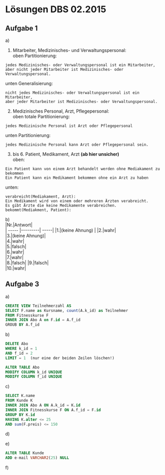 # Lösungen DBS 02.2015

## Aufgabe 1
a)
1. Mitarbeiter, Medizinisches- und Verwaltungspersonal:  
oben Partitionierung:  
```
jedes Medizinisches- oder Verwaltungspersonal ist ein Mitarbeiter,  
aber nicht jeder Mitarbeiter ist Medizinisches- oder Verwaltungspersonal.  
```
unten Generalisierung:  
```
nicht jedes Medizinisches- oder Verwaltungspersonal ist ein Mitarbeiter,  
aber jeder Mitarbeiter ist Medizinisches- oder Verwaltungspersonal.  
```
2. Medizinisches Personal, Arzt, Pflegepersonal:  
  oben totale Partitionierung:  
  ```
  jedes Medizinische Personal ist Arzt oder Pflegepersonal  
  ```
  unten Partitionierung:  
```
jedes Medizinische Personal kann Arzt oder Pflegepersonal sein.  
```
3. bis 6. Patient, Medikament, Arzt **(ab hier unsicher)**  
  oben:  
```
Ein Patient kann von einem Arzt behandelt werden ohne Mediakament zu bekommen  
Ein Patient kann ein Medikament bekommen ohne ein Arzt zu haben
```

  unten:   
```
verabreicht(Mediakament, Arzt):
Ein Medikament wird von einem oder mehreren Ärzten verabreicht.  
Es gibt Ärzte die keine Medikamente verabreichen.
bekommt(Mediakment, Patient):
```


b)   
|Nr.|Antwort|  
| ----- |---------| -----|
|1.|(keine Ahnung) |
|2.|wahr|    
|3.|(keine Ahnung)|  
|4.|wahr|  
|5.|falsch|  
|6.|wahr|  
|7.|wahr|  
|8.|falsch|
|9.|falsch|  
|10.|wahr|  


## Aufgabe 3

a)  
```sql
CREATE VIEW Teilnehmerzahl AS  
SELECT F.name as Kursname, count(A.k_id) as Teilnehmer  
FROM Fitnesskurse F  
INNER JOIN Abo A on F.id = A.f_id  
GROUB BY A.f_id
```

b)  
```sql
DELETE Abo  
WHERE k_id = 1  
AND f_id = 2  
LIMIT = 1  (nur eine der beiden Zeilen löschen!)

ALTER TABLE Abo  
MODIFY COLUMN k_id UNIQUE  
MODIFY COLUMN f_id UNIQUE  
```
c)
```sql
SELECT K.name  
FROM Kunde K  
INNER JOIN Abo A ON A.k_id = K.id  
INNER JOIN Fitnesskurse F ON A.f_id = F.id  
GROUP BY K.id  
HAVING K.alter <= 25  
AND sum(F.preis) <= 150  
```

d)


e)
```sql
ALTER TABLE Kunde  
ADD e-mail VARCHAR2(25) NULL  
```
f)

